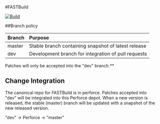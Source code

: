 #FASTBuild

[![Build](https://ci.appveyor.com/api/projects/status/f5vewk6oqi7i5pi9?svg=true)](https://ci.appveyor.com/api/projects/status/f5vewk6oqi7i5pi9?svg=true)

##Branch policy

| Branch | Purpose |
| :----- | :----- |
| master | Stable branch containing snapshot of latest release |
| dev    | Development branch for integration of pull requests |
 
Patches will only be accepted into the "dev" branch.**

## Change Integration

The canonical repo for FASTBuild is in perforce. Patches accepted into "dev" will be integrated into this Perforce depot.
When a new version is released, the stable (master) branch will be updated with a snapshot of the new released version.

"dev" -> Perforce -> "master"
